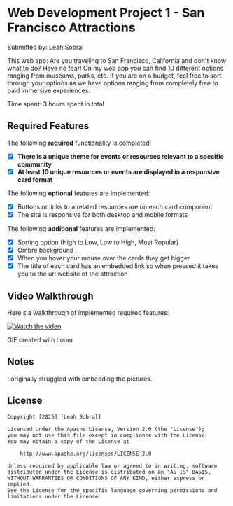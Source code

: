 # Web Development Project 1 - San Francisco Attractions

Submitted by: Leah Sobral

This web app: Are you traveling to San Francisco, California and don't know what to do? Have no fear! On my web app you can find 10 different options ranging from museums, parks, etc. If you are on a budget, feel free to sort through your options as we have options ranging from completely free to paid immersive experiences. 

Time spent: 3 hours spent in total

## Required Features

The following **required** functionality is completed:

- [X] **There is a unique theme for events or resources relevant to a specific community**
- [X] **At least 10 unique resources or events are displayed in a responsive card format**

The following **optional** features are implemented:

- [X] Buttons or links to a related resources are on each card component
- [X] The site is responsive for both desktop and mobile formats

The following **additional** features are implemented:

* [X] Sorting option (High to Low, Low to High, Most Popular)
* [X] Ombre background
* [X] When you hover your mouse over the cards they get bigger
* [X] The title of each card has an embedded link so when pressed it takes you to the url website of the attraction

## Video Walkthrough

Here's a walkthrough of implemented required features:

[![Watch the video](https://cdn.loom.com/sessions/thumbnails/f8607c0607eb46c684f8d7b267a50463-with-play.jpg)](https://www.loom.com/share/f8607c0607eb46c684f8d7b267a50463)

<!-- Replace this with whatever GIF tool you used! -->
GIF created with Loom 
<!-- Recommended tools:
[Kap](https://getkap.co/) for macOS
[ScreenToGif](https://www.screentogif.com/) for Windows
[peek](https://github.com/phw/peek) for Linux. -->

## Notes

I originally struggled with embedding the pictures.

## License

    Copyright [2025] [Leah Sobral]

    Licensed under the Apache License, Version 2.0 (the "License");
    you may not use this file except in compliance with the License.
    You may obtain a copy of the License at

        http://www.apache.org/licenses/LICENSE-2.0

    Unless required by applicable law or agreed to in writing, software
    distributed under the License is distributed on an "AS IS" BASIS,
    WITHOUT WARRANTIES OR CONDITIONS OF ANY KIND, either express or implied.
    See the License for the specific language governing permissions and
    limitations under the License.
